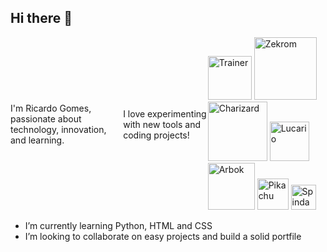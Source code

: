 ## Hi there 👋 

<div style="display: flex; align-items: center;">
  <p>I'm Ricardo Gomes, passionate about technology, innovation, and learning.</p>
  <p>I love experimenting with new tools and coding projects!</p>
  <div>
    <img src="https://64.media.tumblr.com/4d5b43e2e0dcd4a47128fdf85b9463e9/e7638102a47e4ee5-99/s1280x1920/68f4b6bd8f931af523c5d1391113763a947a07da.gifv" alt="Trainer" width=70>
    <img src="https://projectpokemon.org/images/sprites-models/bw-animated/644.gif" alt="Zekrom" width="100">
    <img src="https://projectpokemon.org/images/sprites-models/bw-animated/006.gif" alt="Charizard" width="95">
    <img src="https://projectpokemon.org/images/sprites-models/bw-animated/448.gif" alt="Lucario" width="63">
    <img src="https://projectpokemon.org/images/sprites-models/bw-animated/024.gif" alt="Arbok" width="75">
    <img src="https://i.pinimg.com/originals/e9/38/d1/e938d18fc07a3ffd16b4864ef2f1308f.gif" alt="Pikachu" width="50">
    <img src="https://projectpokemon.org/images/sprites-models/bw-animated/327.gif" alt="Spinda" width="40">
  </div>
</div>

<ul>
 <li>I’m currently learning Python, HTML and CSS</li>
 <li>I’m looking to collaborate on easy projects and build a solid portfile</li>
</ul> 




